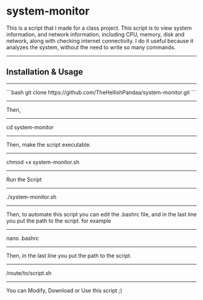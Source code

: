 # system-monitor

This is a script that I made for a class project. This script is to view system information, and network information, including CPU, memory, disk and network, along with checking internet connectivity. I do it useful because it analyzes the system, without the need to write so many commands.

<hr></hr>
<h2>Installation & Usage</h2>
<hr></hr>
```bash
git clone https://github.com/TheHellishPandaa/system-monitor.git
```
<hr></hr>
Then, 
<hr></hr>
cd system-monitor
<hr></hr>
Then, make the script executable.
<hr></hr>
chmod +x system-monitor.sh
<hr></hr>
Run the Script
<hr></hr>
./system-monitor.sh
<hr></hr>
Then, to automate this script you can edit the .bashrc file, and in the last line you put the path to the script. for example
<hr></hr>
nano .bashrc
<hr></hr>
Then, in the last line you put the path to the script.
<hr></hr>
/route/to/script.sh
<hr></hr>

You can Modify, Download or Use this script ;)
